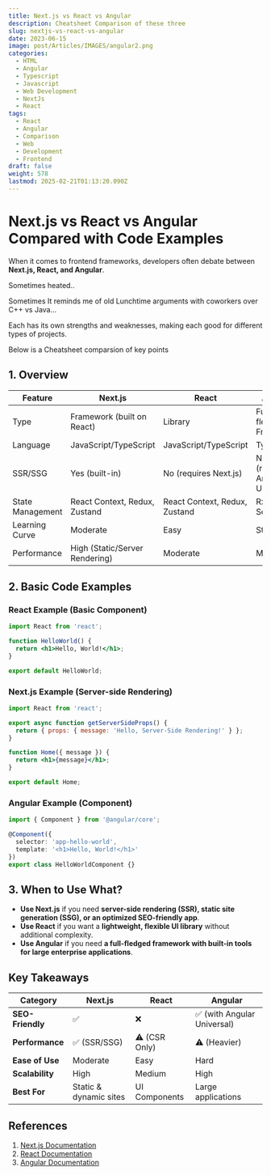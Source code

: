 ```yaml
---
title: Next.js vs React vs Angular
description: Cheatsheet Comparison of these three
slug: nextjs-vs-react-vs-angular
date: 2023-06-15
image: post/Articles/IMAGES/angular2.png
categories:
  - HTML
  - Angular
  - Typescript
  - Javascript
  - Web Development
  - NextJs
  - React
tags:
  - React
  - Angular
  - Comparison
  - Web
  - Development
  - Frontend
draft: false
weight: 578
lastmod: 2025-02-21T01:13:20.090Z
---
```

# Next.js vs React vs Angular Compared with Code Examples

When it comes to frontend frameworks, developers often debate between **Next.js, React, and Angular**.

Sometimes heated..

Sometimes It reminds me of old Lunchtime arguments with coworkers over C++ vs Java...

Each has its own strengths and weaknesses, making each good for different types of projects.

Below is a Cheatsheet comparsion of key points

## 1. Overview

| Feature          | Next.js                        | React                         | Angular                         |
| ---------------- | ------------------------------ | ----------------------------- | ------------------------------- |
| Type             | Framework (built on React)     | Library                       | Full-fledged Framework          |
| Language         | JavaScript/TypeScript          | JavaScript/TypeScript         | TypeScript                      |
| SSR/SSG          | Yes (built-in)                 | No (requires Next.js)         | No (requires Angular Universal) |
| State Management | React Context, Redux, Zustand  | React Context, Redux, Zustand | RxJS, Services                  |
| Learning Curve   | Moderate                       | Easy                          | Steep                           |
| Performance      | High (Static/Server Rendering) | Moderate                      | Moderate                        |

## 2. Basic Code Examples

### React Example (Basic Component)

```jsx
import React from 'react';

function HelloWorld() {
  return <h1>Hello, World!</h1>;
}

export default HelloWorld;
```

### Next.js Example (Server-side Rendering)

```jsx
import React from 'react';

export async function getServerSideProps() {
  return { props: { message: 'Hello, Server-Side Rendering!' } };
}

function Home({ message }) {
  return <h1>{message}</h1>;
}

export default Home;
```

### Angular Example (Component)

```typescript
import { Component } from '@angular/core';

@Component({
  selector: 'app-hello-world',
  template: '<h1>Hello, World!</h1>'
})
export class HelloWorldComponent {}
```

## 3. When to Use What?

* **Use Next.js** if you need **server-side rendering (SSR), static site generation (SSG), or an optimized SEO-friendly app**.
* **Use React** if you want a **lightweight, flexible UI library** without additional complexity.
* **Use Angular** if you need **a full-fledged framework with built-in tools for large enterprise applications**.

## Key Takeaways

| Category         | Next.js                | React         | Angular                    |
| ---------------- | ---------------------- | ------------- | -------------------------- |
| **SEO-Friendly** | ✅                      | ❌             | ✅ (with Angular Universal) |
| **Performance**  | ✅ (SSR/SSG)            | ⚠️ (CSR Only) | ⚠️ (Heavier)               |
| **Ease of Use**  | Moderate               | Easy          | Hard                       |
| **Scalability**  | High                   | Medium        | High                       |
| **Best For**     | Static & dynamic sites | UI Components | Large applications         |

## References

1. [Next.js Documentation](https://nextjs.org/docs)
2. [React Documentation](https://react.dev/docs/getting-started.html)
3. [Angular Documentation](https://angular.io/docs)
